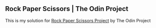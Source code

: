 ## Rock Paper Scissors | The Odin Project

This is my solution for [Rock Paper Scissors Project](https://www.theodinproject.com/lessons/foundations-rock-paper-scissors) by The Odin Project